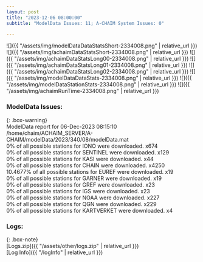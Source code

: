 ```yaml
---
layout: post
title: "2023-12-06 08:00:00"
subtitle: "ModelData Issues: 11; A-CHAIM System Issues: 0"

---
```


![]({{ "/assets/img/modelDataDataStatsShort-2334008.png" | relative_url }})
![]({{ "/assets/img/achaimDataStatsShort-2334008.png" | relative_url }})
![]({{ "/assets/img/achaimDataStatsLong00-2334008.png" | relative_url }})
![]({{ "/assets/img/achaimDataStatsLong01-2334008.png" | relative_url }})
![]({{ "/assets/img/achaimDataStatsLong02-2334008.png" | relative_url }})
![]({{ "/assets/img/modelDataDataStats-2334008.png" | relative_url }})
![]({{ "/assets/img/modelDataStationStats-2334008.png" | relative_url }})
![]({{ "/assets/img/achaimRunTime-2334008.png" | relative_url }})


### ModelData Issues:  
  
{: .box-warning}  
 ModelData report for 06-Dec-2023 08:15:10   
 /home/chaim/ACHAIM_SERVER/A-CHAIM/modelData/2023/340/08/modelData.mat   
 0% of all possible stations for IONO were downloaded. x674   
 0% of all possible stations for SENTINEL were downloaded. x129   
 0% of all possible stations for KASI were downloaded. x44   
 0% of all possible stations for CHAIN were downloaded. x4250   
 10.4677% of all possible stations for EUREF were downloaded. x19   
 0% of all possible stations for GARNER were downloaded. x19   
 0% of all possible stations for GREF were downloaded. x23   
 0% of all possible stations for IGS were downloaded. x23   
 0% of all possible stations for NOAA were downloaded. x227   
 0% of all possible stations for QGN were downloaded. x229   
 0% of all possible stations for KARTVERKET were downloaded. x4   
  


### Logs:  
  
{: .box-note}  
[Logs.zip]({{ "/assets/other/logs.zip" | relative_url }})  
[Log Info]({{ "/logInfo" | relative_url }})  
